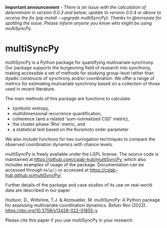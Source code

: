 **Important announcement** - *There is an issue with the calculation of determinism in version 0.0.3 and below; update to version 0.0.4 or above to receive the fix (pip install --upgrade multiSyncPy). Thanks to @mrrezaie for spotting the issue. Please inform anyone you know who might be using multiSyncPy.*

# multiSyncPy

multiSyncPy is a Python package for quantifying multivariate synchrony. Our package supports the burgeoning field of research into synchrony, making accessible a set of methods for studying group-level rather than dyadic constructs of synchrony and/or coordination. We offer a range of metrics for estimating mulivariate synchrony based on a collection of those used in recent literature.

The main methods of this package are functions to calculate:

 * symbolic entropy, 
 * multidimensional recurrence quantification, 
 * coherence (and a related 'sum-normalized CSD' metric),
 * the cluster-phase 'Rho' metric, and 
 * a statistical test based on the Kuramoto order parameter

We also include functions for two surrogation techniques to compare the observed coordination dynamics with chance levels.

multiSyncPy is freely available under the LGPL license. The source code is maintained at <https://github.com/cslab-hub/multiSyncPy>, which also includes examples of usage of the package. Documentation can be accessed through `help()` or accessed at <https://cslab-hub.github.io/multiSyncPy/>. 

Further details of the package and case studies of its use on real-world data are described in our paper 

Hudson, D., Wiltshire, T.J. & Atzmueller, M. multiSyncPy: A Python package for assessing multivariate coordination dynamics. *Behav Res* (2022). <https://doi.org/10.3758/s13428-022-01855-y>. 

Please cite this paper if you use multiSyncPy in your research.
